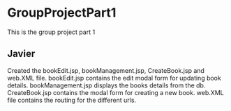 # GroupProjectPart1
This is the group project part 1

## Javier
Created the bookEdit.jsp, bookManagement.jsp, CreateBook.jsp and web.XML file.
bookEdit.jsp contains the edit modal form for updating book details.
bookManagement.jsp displays the books details from the db.
CreateBook.jsp contains the modal form for creating a new book.
web.XML file contains the routing for the different urls.
